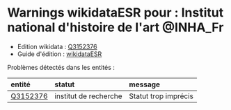 Warnings wikidataESR pour : Institut national d'histoire de l'art @INHA_Fr
================

- Edition wikidata : [Q3152376](https://www.wikidata.org/wiki/Q3152376)
- Guide d'édition : [wikidataESR](https://github.com/cpesr/wikidataESR/)



Problèmes détectés dans les entités :

|entité                                             |statut                |message              |
|:--------------------------------------------------|:---------------------|:--------------------|
|[Q3152376](https://www.wikidata.org/wiki/Q3152376) |institut de recherche |Statut trop imprécis |
